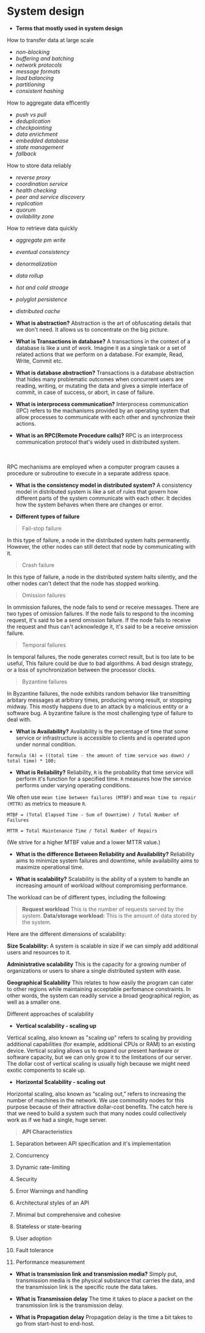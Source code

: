 # **System design**

* **Terms that mostly used in system design**

How to transfer data at large scale

* *non-blocking*
* *buffering and batching*
* *network protocols*
* *message formats*
* *load balancing*
* *partitioning*
* *consistent hashing*

How to aggregate data efficently

* *push vs pull*
* *deduplication*
* *checkpointing*
* *data enrichment*
* *embedded database*
* *state management*
* *fallback*

How to store data reliably

* *reverse proxy*
* *coordination service*
* *health checking*
* *peer and service discovery*
* *replication*
* *quorum*
* *avilability zone*

How to retrieve data quickly

* *aggregate pm write*
* *eventual consistency*
* *denormalization*
* *data rollup*
* *hot and cold stroage*
* *polyglot persistence*
* *distributed cache*

* **What is abstraction?**
Abstraction is the art of obfuscating details that we don't need. It allows us to concentrate on the big picture.

* **What is Transactions in database?**
A transactions in the context of a database is like a unit of work. Imagine it as a single task or a set of related actions that we perform on a database. For example, Read, Write, Commit etc.

* **What is database abstraction?**
Transactions is a database abstraction that hides many problematic outcomes when concurrent users are reading, writing, or mutating the data and gives a simple interface of commit, in case of success, or abort, in case of failure.

* **What is interprocess communication?**
Interprocess communication (IPC) refers to the machanisms provided by an operating system that allow processes to communicate with each other and synchronize their actions.

* **What is an RPC(Remote Procedure calls)?**
RPC is an interprocess communication protocol that's widely used in distributed system.
<br />

<br />
RPC mechanisms are employed when a computer program causes a procedure or subroutine to execute in a separate address space.

* **What is the consistency model in distributed system?**
A consistency model in distributed system is like a set of rules that govern how different parts of the system communicate with each other. It decides how the system behaves when there are changes or error.

* **Different types of failure**

> Fail-stop failure

In this type of failure, a node in the distributed system halts permanently. However, the other nodes can still detect that node by communicating with it.

> Crash failure

In this type of failure, a node in the distributed system halts silently, and the other nodes can't detect that the node has stopped working.

> Omission failures

In ommission failures, the node fails to send or receive messages. There are two types of omission failures. If the node fails to respond to the incoming request, it's said to be a send omission failure. If the node fails to receive the request and thus can't acknowledge it, it's said to be a receive omission failure.

> Temporal failures

In temporal failures, the node generates correct result, but is too late to be useful, This failure could be due to bad algorithms. A bad design strategy, or a loss of synchronization between the processor clocks.

> Byzantine failures

In Byzantine failures, the node exhibits random behavior like transmitting arbitary messages at arbitrary times, producing wrong result, or stopping midway. This mostly happens due to an attack by a malicious entity or a software bug. A byzantine failure is the most challenging type of failure to deal with.

* **What is Availability?** Availability is the percentage of time that some service or infrastructure is accessible to clients and is operated upon under normal condition.

```(text)
formula (A) = ((total time - the amount of time service was down) / total time) * 100;
```

* **What is Reliability?** Reliability, ```R``` is the probability that time service will perform it's function for a specified time. ```R``` measures how the service performs under varying operating conditions.

We often use `mean time between failures (MTBF)` and `mean time to repair (MTTR)` as metrics to measure ```R```.

```(text)
MTBF = (Total Elapsed Time - Sum of Downtime) / Total Number of Failures

MTTR = Total Maintenance Time / Total Number of Repairs
```

(We strive for a higher MTBF value and a lower MTTR value.)

* **What is the difference Between Reliability and Availability?** Reliability aims to minimize system failures and downtime, while availability aims to maximize operational time.

* **What is scalability?** Scalability is the ability of a system to handle an increasing amount of workload without compromising performance.

The workload can be of different types, including the following:

> **Request workload** This is the number of requests served by the system.
> **Data/storage workload:** This is the amount of data stored by the system.

Here are the different dimensions of scalability:

**Size Scalability:** A system is scalable in size if we can simply add additional users and resources to it.

**Administrative scalability** This is the capacity for a growing number of organizations or users to share a single distributed system with ease.

**Geographical Scalability** This relates to how easily the program can cater to other regions while maintaining acceptable perfomance constraints. In other words, the system can readily service a broad geographical region, as well as a smaller one.

Different approaches of scalability

* **Vertical scalability - scaling up**

Vertical scaling, also known as "scaling up" refers to scaling by providing additional capabilities (for example, additional CPUs or RAM) to an existing device. Vertical scaling allows us to expand our present hardware or software capacity, but we can only grow it to the limitations of our server. The dollar cost of vertical scaling is usually high because we might need exotic components to scale up.

* **Horizontal Scalability - scaling out**

Horizontal scaling, also known as “scaling out,” refers to increasing the number of machines in the network. We use commodity nodes for this purpose because of their attractive dollar-cost benefits. The catch here is that we need to build a system such that many nodes could collectively work as if we had a single, huge server.

> **API Characteristics**

1. Separation between API specification and it's implementation

2. Concurrency

3. Dynamic rate-limiting

4. Security

5. Error Warnings and handling

6. Architectural styles of an API

7. Minimal but comprehensive and cohesive

8. Stateless or state-bearing

9. User adoption

10. Fault tolerance

11. Performance measurement

* **What is transmission link and transmission media?** Simply put, transmission media is the physical substance that carries the data, and the transmission link is the specific route the data takes.

* **What is Transmission delay** The time it takes to place a packet on the transmission link is the transmission delay.

* **What is Propagation delay** Propagation delay is the time a bit takes to go from start-host to end-host.
